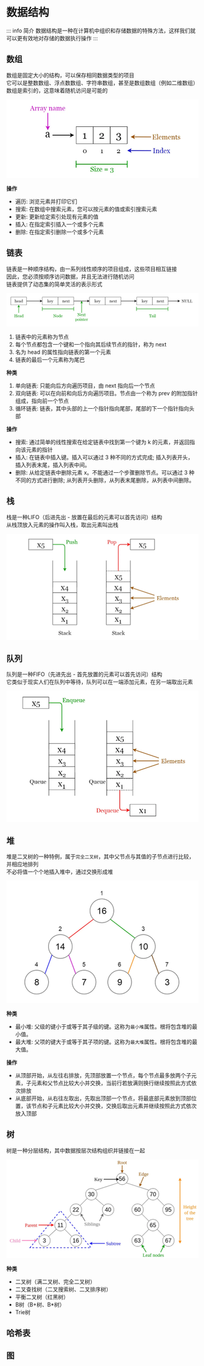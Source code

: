 # 数据结构

::: info 简介
数据结构是一种在计算机中组织和存储数据的特殊方法，这样我们就可以更有效地对存储的数据执行操作
:::

## 数组
数组是固定大小的结构，可以保存相同数据类型的项目  
它可以是整数数组、浮点数数组、字符串数组，甚至是数组数组（例如二维数组）
数组是索引的，这意味着随机访问是可能的  

![o.png](./assets/arrays.png)

**操作**
- 遍历: 浏览元素并打印它们
- 搜索: 在数组中搜索元素，您可以按元素的值或索引搜索元素
- 更新: 更新给定索引处现有元素的值
- 插入: 在指定索引插入一个或多个元素
- 删除: 在指定索引删除一个或多个元素


## 链表
链表是一种顺序结构，由一系列线性顺序的项目组成，这些项目相互链接  
因此，您必须按顺序访问数据，并且无法进行随机访问  
链表提供了动态集的简单灵活的表示形式  

![o.png](./assets/linked.png)

1. 链表中的元素称为节点
2. 每个节点都包含一个键和一个指向其后续节点的指针，称为 next
3. 名为 head 的属性指向链表的第一个元素
4. 链表的最后一个元素称为尾巴

**种类**
1. 单向链表: 只能向后方向遍历项目，由 next 指向后一个节点
2. 双向链表: 可以在向前和向后方向遍历项目。节点由一个称为 prev 的附加指针组成，指向前一个节点
3. 循环链表: 链表，其中头部的上一个指针指向尾部，尾部的下一个指针指向头部

**操作**
- 搜索: 通过简单的线性搜索在给定链表中找到第一个键为 k 的元素，并返回指向该元素的指针
- 插入: 在链表中插入键。插入可以通过 3 种不同的方式完成; 插入列表开头，插入列表末尾，插入列表中间。
- 删除: 从给定链表中删除元素 x。不能通过一个步骤删除节点。可以通过 3 种不同的方式进行删除; 从列表开头删除，从列表末尾删除，从列表中间删除。


## 栈
栈是一种LIFO（后进先出 - 放置在最后的元素可以首先访问）结构  
从栈顶放入元素的操作叫入栈，取出元素叫出栈  

![o.png](./assets/stack.png)

## 队列
队列是一种FIFO（先进先出 - 首先放置的元素可以首先访问）结构  
它类似于现实人们在队列中等待，队列可以在一端添加元素，在另一端取出元素

![o.png](./assets/queue.png)

## 堆
堆是二叉树的一种特例，属于`完全二叉树`，其中父节点与其值的子节点进行比较，并相应地排列  
不必将值一个个地插入堆中，通过交换形成堆

![o.png](./assets/heap.png)

**种类**
- 最小堆: 父级的键小于或等于其子级的键。这称为`最小堆`属性。根将包含堆的最小值。
- 最大堆: 父项的键大于或等于其子项的键。这称为`最大堆`属性。根将包含堆的最大值。

**操作**
- 从顶部开始，从左往右排放，先顶部放置一个节点，每个节点最多放两个子元素，子元素和父节点比较大小并交换，当前行若放满则换行继续按照此方式依次排放
- 从底部开始，从右往左取出，先取出顶部一个节点，将最底部元素放到顶部位置，该节点和子元素比较大小并交换，交换后取出元素并继续按照此方式依次放入顶部

## 树
树是一种分层结构，其中数据按层次结构组织并链接在一起  

![o.png](./assets/tree.png)

**种类**  
- 二叉树（满二叉树、完全二叉树）
- 二叉查找树（二叉搜索树、二叉排序树）
- 平衡二叉树（红黑树）
- B树（B+树、B*树）
- Trie树

## 哈希表
## 图